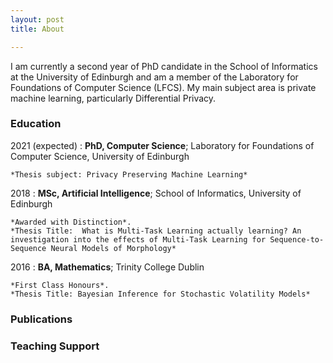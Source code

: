 ```yaml
---
layout: post
title: About

---
```


I am currently a second year of PhD candidate in the School of Informatics at the University of Edinburgh and am a member of the Laboratory for Foundations of Computer Science (LFCS). My main subject area is private machine learning, particularly Differential Privacy. 

### Education

2021 (expected)
:   **PhD, Computer Science**; Laboratory for Foundations of Computer Science, University of Edinburgh

    *Thesis subject: Privacy Preserving Machine Learning*

2018
:   **MSc, Artificial Intelligence**; School of Informatics, University of
    Edinburgh 

    *Awarded with Distinction*. 
    *Thesis Title:  What is Multi-Task Learning actually learning? An investigation into the effects of Multi-Task Learning for Sequence-to-Sequence Neural Models of Morphology*

2016
:   **BA, Mathematics**; Trinity College Dublin

    *First Class Honours*. 
    *Thesis Title: Bayesian Inference for Stochastic Volatility Models*

### Publications

### Teaching Support
